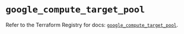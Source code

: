 # `google_compute_target_pool`

Refer to the Terraform Registry for docs: [`google_compute_target_pool`](https://registry.terraform.io/providers/hashicorp/google/6.17.0/docs/resources/compute_target_pool).
